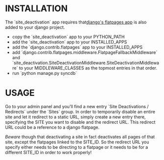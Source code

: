 # INSTALLATION

The ´site_deactivation´ app requires that[django's flatpages app](https://docs.djangoproject.com/en/1.3/ref/contrib/flatpages/ "django flatpages")
is also added to your django project.

* copy the ´site_deactivation´ app to your PYTHON_PATH
* add the ´site_deactivation´ app to your INSTALLED_APPS
* add the ´django.contrib.flatpages´ app to your INSTALLED_APPS
* add ´django.contrib.flatpages.middleware.FlatpageFallbackMiddleware´ and
  ´site_deactivation.SiteDeactivationMiddleware.SiteDeactivationMiddleware´
  to your MIDDLEWARE_CLASSES as the topmost entries in that order.
* run ´python manage.py syncdb´

# USAGE

Go to your admin panel and you'll find a new entry ´Site Deactivations / Redirects´
under the ´Sites´ group. In order to temporarily disable an entire site and
let it redirect to a static URL, simply create a new entry there, specifying
the SITE you want to disable and the redirect URL. This redirect URL could be
a reference to a django flatpage.

*Beware* though that deactivating a site in fact deactivates all pages of
that site, except the flatpages linked to the SITE_ID. So the redirect URL
you specify either needs to be directing to a flatpage or it needs to be for
a different SITE_ID in order to work properly!